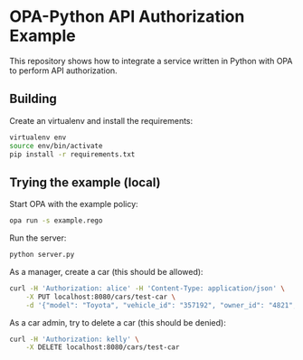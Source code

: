 # OPA-Python API Authorization Example

This repository shows how to integrate a service written in Python with OPA to perform API authorization.

## Building

Create an virtualenv and install the requirements:

```bash
virtualenv env
source env/bin/activate
pip install -r requirements.txt
```

## Trying the example (local)

Start OPA with the example policy:

```bash
opa run -s example.rego
```

Run the server:

```bash
python server.py
```

As a manager, create a car (this should be allowed):

```bash
curl -H 'Authorization: alice' -H 'Content-Type: application/json' \
    -X PUT localhost:8080/cars/test-car \
    -d '{"model": "Toyota", "vehicle_id": "357192", "owner_id": "4821", "id": "test-car"}'
```

As a car admin, try to delete a car (this should be denied):


```bash
curl -H 'Authorization: kelly' \
    -X DELETE localhost:8080/cars/test-car
```